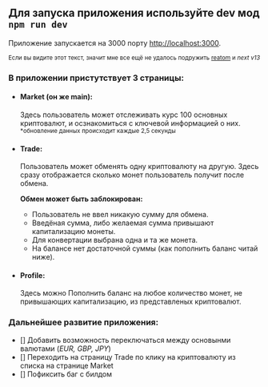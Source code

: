 ## Для запуска приложения используйте dev мод `npm run dev`
  Приложение запускается на 3000 порту [http://localhost:3000](http://localhost:3000).

<sub>Если вы видите этот текст, значит мне все ещё не удалось подружить [reatom](https://www.reatom.dev/) и _next v13_</sub>

### В приложении пристутствует 3 страницы:

- #### Market (он же main):
  Здесь пользователь может отслеживать курс 100 основных криптовалют, и осзнакомиться с ключевой информацией о них.
  <sub>*обновление данных происходит каждые 2,5 секунды</sub>

- #### Trade:
  Пользователь может обменять одну криптовалюту на другую. 
  Здесь сразу отображается сколько монет пользователь получит после обмена.

  **Обмен может быть заблокирован:** 
  - Пользователь не ввел никакую сумму для обмена.
  - Введёная сумма, либо желаемая сумма привышают капитализацию монеты.
  - Для конвертации выбрана одна и та же монета.
  - На балансе нет достаточной суммы (как пополнить баланс читай ниже).

- #### Profile: 
  Здесь можно Пополнить баланс на любое количество монет, не привышающих капитализацию, из представленых криптовалют. 

### Дальнейшее развитие приложения: 
- [] Добавить возможность переключаться между основынми валютами (*EUR, GBP, JPY*)
- [] Переходить на страницу Trade по клику на криптовалюту из списка на странице Market
- [] Пофиксить баг с билдом

